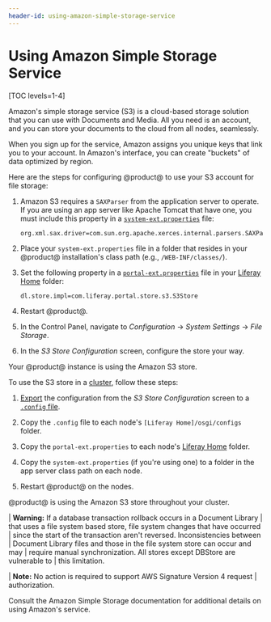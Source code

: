 ```yaml
---
header-id: using-amazon-simple-storage-service
---
```


# Using Amazon Simple Storage Service

[TOC levels=1-4]

Amazon's simple storage service (S3) is a cloud-based storage solution that you
can use with Documents and Media. All you need is an account, and you can store
your documents to the cloud from all nodes, seamlessly. 

When you sign up for the service, Amazon assigns you unique keys that link you
to your account. In Amazon's interface, you can create "buckets" of data
optimized by region. 

Here are the steps for configuring @product@ to use your S3 account for file
storage:

1.  Amazon S3 requires a `SAXParser` from the application server to operate. If
    you are using an app server like Apache Tomcat that have one, you must
    include this property in a
    [`system-ext.properties`](/docs/7-2/deploy/-/knowledge_base/d/system-properties)
    file: 

    ```properties
    org.xml.sax.driver=com.sun.org.apache.xerces.internal.parsers.SAXParser
    ```

2.  Place your `system-ext.properties` file in a folder that resides in your 
    @product@ installation's class path (e.g., `/WEB-INF/classes/`).

3.  Set the following property in a
    [`portal-ext.properties`](/docs/7-2/deploy/-/knowledge_base/d/portal-properties)
    file in your [Liferay
    Home](/docs/7-2/deploy/-/knowledge_base/d/liferay-home) folder: 

    ```properties
    dl.store.impl=com.liferay.portal.store.s3.S3Store
    ```

4.  Restart @product@.

5.  In the Control Panel, navigate to *Configuration* &rarr; *System
    Settings* &rarr; *File Storage*.

6.  In the *S3 Store Configuration* screen, configure the store your way.

Your @product@ instance is using the Amazon S3 store. 

To use the S3 store in a
[cluster](/docs/7-2/deploy/-/knowledge_base/d/product-clustering), follow these
steps: 

1.  [Export](/docs/7-2/user/-/knowledge_base/u/system-settings#exporting-and-importing-configurations)
    the configuration from the *S3 Store Configuration* screen to a  [`.config`
    file](/docs/7-2/user/-/knowledge_base/u/understanding-system-configuration-files). 

2.  Copy the `.config` file to each node's `[Liferay Home]/osgi/configs` 
    folder. 

3.  Copy the `portal-ext.properties` to each node's
    [Liferay Home](/docs/7-2/deploy/-/knowledge_base/d/liferay-home) folder. 

4.  Copy the `system-ext.properties` (if you're using one) to a folder in the 
    app server class path on each node. 

5.  Restart @product@ on the nodes. 

@product@ is using the Amazon S3 store throughout your cluster.

| **Warning:** If a database transaction rollback occurs in a Document Library
| that uses a file system based store, file system changes that have occurred
| since the start of the transaction aren't reversed. Inconsistencies between
| Document Library files and those in the file system store can occur and may
| require manual synchronization. All stores except DBStore are vulnerable to 
| this limitation.

| **Note:** No action is required to support AWS Signature Version 4 request
| authorization. 

Consult the Amazon Simple Storage documentation for additional details on using
Amazon's service. 
